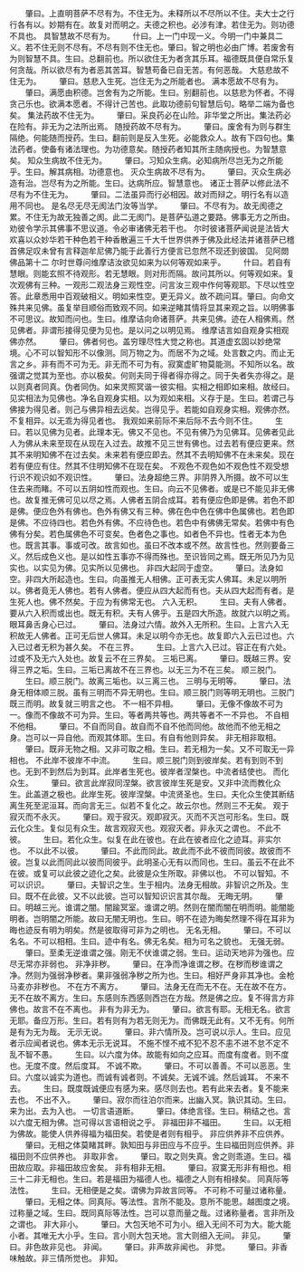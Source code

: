 <!-- { "loadSidebar": true } -->
　　肇曰。上直明菩萨不尽有为。不住无为。未释所以不尽所以不住。夫大士之行行各有以。妙期有在。故复对而明之。夫德之积也。必涉有津。若住无为。则功德不具也。
具智慧故不尽有为。
　　什曰。上一门中现一义。今明一门中兼具二义。若不住无则不尽有。不尽有则不住无也。肇曰。智之明也必由广博。若废舍有为则智慧不具。生曰。总翻前也。所以欲住无为者贪其乐耳。福德既具便自常乐复何贪哉。所以欲尽有为者恶其苦耳。智慧苟备已自无苦。有何恶哉。
大慈悲故不住无为。
　　肇曰。慈悲入生死。岂住无为之所能者也。
满本愿故不尽有为。
　　肇曰。满愿由积德。岂舍有为之所能。生曰。别翻前也。以慈悲为怀者。不得贪己乐也。欲满本愿者。不得计己苦也。此取功德前句智慧后句。略举二端为备也矣。
集法药故不住无为。
　　肇曰。采良药必在山险。非华堂之所出。集法药必在险有。非无为之法所出焉。
随授药故不尽有为。
　　肇曰。废舍有为则与群生隔绝。何能随而授药。生曰。翻前则是反入生死。必能救众人。故有下四句也。集法药者。使备有诸法理也。为功德意矣。随授药者知其所主随病授也。为智慧意矣。
知众生病故不住无为。
　　肇曰。习知众生病。必知病所尽岂无为之所能乎。生曰。解其病相。功德意也。
灭众生病故不尽有为。
　　肇曰。灭众生病必造有治。岂尽有为之所能。生曰。达病所应。智慧意也。
诸正士菩萨以修此法不尽有为不住无为。
　　肇曰。二法虽异而行必相因。故对而辩之。明行名有以造用不同也。
是名尽无尽无阂法门汝等当学。
　　肇曰。不尽有为。故无阂德之累。不住无为故无独善之阂。此二无阂门。是菩萨弘道之要路。佛事无方之所由。劝彼令学示其佛事不思议道。令必审诸佛无若干也。
尔时彼诸菩萨闻说是法皆大欢喜以众妙华若干种色若干种香散遍三千大千世界供养于佛及此经法并诸菩萨已稽首佛足叹未曾有言释迦牟尼佛乃能于此善行方便言已忽然不现还到彼国。
见阿閦佛品第十二
尔时世尊问维摩诘汝欲见如来为以何等观如来乎。
　　什曰。若自有慧眼。则能玄照不待观形。若无慧眼。则对形而隔。故问其所以。何等观如来。复次观佛有三种。一观形二观法身三观性空。问言汝三观中作何等观耶。下尽以性空答。此章悉用中百观破相义。明如来性空。更无异义。故不疏问耳。肇曰。向命文殊共来见佛。虽复举目顺俗而致观不同。如来逆睹其情将显其来观之旨。以明佛事不可思议。故知而问也。生曰。维摩诘向命诸菩萨。共来见佛。迹在人相佛焉。然见佛者。非谓形接得见便为见也。是以问之以明见焉。
维摩诘言如自观身实相观佛亦然。
　　肇曰。佛者何也。盖穷理尽性大觉之称也。其道虚玄固以妙绝常境。心不可以智知形不以像测。同万物之为。而居不为之域。处言数之内。而止无言之乡。非有而不可为无。非无而不可为有。寂寞虚旷物莫能测。不知所以名。故强谓之觉其为至也。亦以极矣。何则夫同于得者得亦得之。同于失者失亦得之。是以则真者同真。伪者同伪。如来灵照冥谐一彼实相。实相之相即如来相。故经曰。见实相法为见佛也。净名自观身实相。以为观如来相。义存于是。生曰。若谓己与佛接为得见者。则己与佛异相去远矣。岂得见乎。若能如自观身实相。观佛亦然。不复相异。以无乖为得见者也。
我观如来前际不来后际不去今则不住。
　　生曰。若以见佛为见者。此理本无。佛又不见也。不见有佛乃为见佛耳。见佛者见此人为佛从未来至现在从现在入过去。故推不见三世有佛也。过去若有便应更来。然其不来明知佛不在过去矣。未来若有便应即去。然其不去明知佛不在未来矣。现在若有便应有住。然其不住明知佛不在现在矣。
不观色不观色如不观色性不观受想行识不观识如不观识性。
　　肇曰。法身超绝三界。非阴界入所摄。故不可以生住去来而睹。不可以五阴如性而观也。生曰。向云不见佛者。或是已不能见非无佛也。故复推无佛可见以尽之焉。人佛者五阴合成耳。若有便应色即是佛。若色不即是佛。便应色外有佛也。色外有佛又有三种。佛在色中色在佛中色属佛也。若色即是佛。不应待四也。若色外有佛。不应待色也。若色中有佛佛无常矣。若佛中有色佛有分矣。若色属佛色不可变矣。色者色之事也。如者色不异也。性者无本为色也。既言其事。事或可改。故言如也。虽曰不改本或不然。故言性也。然则要备三义。然后成色义也。是以如性五事亦不得而殊也。至识皆同之焉。既无所见乃为见实也。以实见为佛。见实所以见佛也。
非四大起同于虚空。
　　肇曰。法身如空。非四大所起造也。生曰。向虽推无人相佛。正可表无实人佛耳。未足以明所以。佛者竟无人佛也。若有人佛者。便应从四大起而有也。夫从四大起而有者。是生死人也。佛不然矣。于应为有佛常无也。
六入无积。
　　生曰。夫有人佛者。要从六入积而或出也。既无有积。夫有人佛乎。五是四大所造。故就六以明之焉。
眼耳鼻舌身心已过。
　　肇曰。法身过六情。故外入无所积。生曰。上言六入无积故无人佛者。正可无后世人佛耳。未足以明今亦无也。故复即六入云已过也。六入已过者无积为甚久矣。
不在三界。
　　生曰。上言六入已过。容正在有六处。过或不及无六入处也。故复云不在三界矣。
三垢已离。
　　肇曰。既越三界。安得三界之垢。生曰。三垢已离故不在三界也。以无三为不在三矣。
顺三脱门。
　　生曰。顺三脱门。故离三垢也。以三离三也。
三明与无明等。
　　肇曰。法身无相体顺三脱。虽有三明而不异无明也。生曰。顺三脱门则等明无明也。三脱门既三而明。故复就三明言之也。
不一相不异相。
　　肇曰。无像不像故不可为一。像而不像故不可为异。生曰。等者两共等也。两共等者不一不异也。
不自相不他相。
　　肇曰。不自而同自。故自而不自不他而同他。故他而不他无相之身。岂可以一异自他。而观其体耶。生曰。有自有他则异矣。
非无相非取相。
　　肇曰。既非无物之相。又非可取之相。生曰。若无相为一矣。又不可取无一异相也。
不此岸不彼岸不中流。
　　生曰。顺三脱门则到彼岸矣。若有到则不到也。无到不到然后为到耳。此岸者生死也。彼岸者涅槃也。中流者结使也。
而化众生。
　　肇曰。欲言此岸寂同涅槃。欲言彼岸生死是安。又非中流而教化众生。此盖道之极也。此岸生死。彼岸涅槃。中流贤圣也。生曰。夫化众生使其断结离生死至泥洹耳。而向言无三。似若不复化之。故云尔也。然则三不无矣。
观于寂灭而不永灭。
　　肇曰。观于寂灭。观即寂灭。灭而不灭岂可形名。生曰。既云化众生。复似见有众生。故言观寂灭也。观寂灭者。非永灭之谓也。
不此不彼。
　　生曰。若化众生。似复在此在彼也。在此在彼者应化之迹耳。非实尔也。
不以此不以彼。
　　肇曰。不此而同此。故此而不此不彼而同彼。故彼而不彼。岂复以此而同此以彼而同彼乎。此明圣心无有以而同也。生曰。虽云不在此不在彼。或复可以此彼之迹化之矣。此彼是众生所取。非佛以也。
不可以智知。不可以识识。
　　肇曰。夫智识之生。生于相内。法身无相故。非智识之所及。生曰。既不在此彼。又不以此彼。岂可以智知识识言其尔哉。
无晦无明。
　　肇曰。明越三光。谁谓之闇。闇踰冥室。谁谓之明。然则在闇而闇在明而明。能闇能明者。岂明闇之所能。故曰无闇无明也。生曰。明不在迹为晦矣然理不得在耳非为晦也迹反有明为明矣。然是彼取得可非为之明也。
无名无相。
　　肇曰。不可以名名。不可以相相。生曰。迹中有名。佛无名矣。相为可名之貌也。
无强无弱。
　　肇曰。至柔无逆谁谓之强。刚无不伏谁谓之弱。生曰。运动天地非为强也。应尽无常亦非弱也。
非净非秽。
　　肇曰。在净而净谁谓之秽。在秽而秽谁谓之净。然则为强弱净秽者。果非强弱净秽之所为也。生曰。相好严身非其净也。金枪马麦亦非秽也。
不在方不离方。
　　肇曰。法身无在而无不在。无在故不在方。无不在故不离方。生曰。东感则东西感则西岂在方哉。然是佛之应。复不得言方非佛也。故言不在不离也。
非有为非无为。
　　肇曰。欲言有耶。无相无名。欲言无耶。备应万形。生曰。若有则有为若无则无为。而佛既无此有。又不无有。何所是有为无为哉。
无示无说。
　　肇曰。非六情所及。岂可说以示人。生曰。应见者示应闻者说也。佛本无示无说耳。
不施不悭不戒不犯不忍不恚不进不怠不定不乱不智不愚。
　　生曰。以六度为体。故能有如向之应耳。而度有度者。则不度也。无度不度。然后度耳。
不诚不欺。
　　肇曰。不可以善善。不可以恶恶。生曰。六度以诚实为道也。而诚有诚者则。不诚矣。无诚不诚。然后诚耳。
不来不去。
　　生曰。既度既诚便应有感为来。感尽则去也。若有此来去者。复不能来去也。
不出不入。
　　肇曰。寂尔而往泊尔而来。出幽入冥。孰识其动。生曰。来为出。去为入也。
一切言语道断。
　　肇曰。体绝言径。生曰。稍结之也。言以六度无相为佛。岂可得以言语相说之乎。
非福田非不福田。
　　生曰。以无相为佛故。能使人供养得福为福田矣。若使是者则有相乎。
非应供养非不应供养。
　　肇曰。无相之体莫睹其畔。孰知田与非田应与不应乎。生曰福田则应供养。非福田则不应供养也。
非取非舍。
　　肇曰。取之则失真。舍之则乖道。生曰。福田故应取。非福田故应舍矣。
非有相非无相。
　　肇曰。寂寞无形非有相也。相三十二非无相也。生曰。若是福田为福德人也。福德之人则有相禄矣。
同真际等法性。
　　生曰。无相便是之矣。谓佛为异故言同等。
不可称不可量过诸称量。
　　肇曰。无相之体。同真际。等法性。言所不能及。意所不能思。越图度之境。过称量之域。生曰。既同真际等法性。岂可以意而量之哉。过诸称量者。言非所及之谓也。
非大非小。
　　肇曰。大包天地不可为小。细入无间不可为大。能大能小者。其唯无大小乎。生曰。言小则大包天地。言大则细入无间。
非见。
　　肇曰。非色故非见也。
非闻。
　　肇曰。非声故非闻也。
非觉。
　　肇曰。非香味触故。非三情所觉也。
非知。
